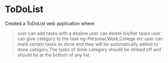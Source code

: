 # ToDoList
Created a ToDoList web application where:

> user can add tasks with a dealine
>  user can delete his/her tasks 
>  user can give category to the task eg-Personal,Work,College etc 
>  user can mark certain tasks as done and they will be automatically added to done category.The tasks of done category should be striked off and should be at the bottom of any list

